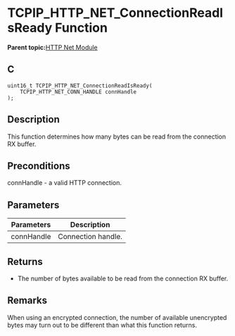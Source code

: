 # TCPIP\_HTTP\_NET\_ConnectionReadIsReady Function

**Parent topic:**[HTTP Net Module](GUID-4EFEB885-ECF8-44B5-8F23-1D05952E1845.md)

## C

```
uint16_t TCPIP_HTTP_NET_ConnectionReadIsReady(
    TCPIP_HTTP_NET_CONN_HANDLE connHandle
);
```

## Description

This function determines how many bytes can be read from the connection RX buffer.

## Preconditions

connHandle - a valid HTTP connection.

## Parameters

|Parameters|Description|
|----------|-----------|
|connHandle|Connection handle.|

## Returns

-   The number of bytes available to be read from the connection RX buffer.


## Remarks

When using an encrypted connection, the number of available unencrypted bytes may turn out to be different than what this function returns.

